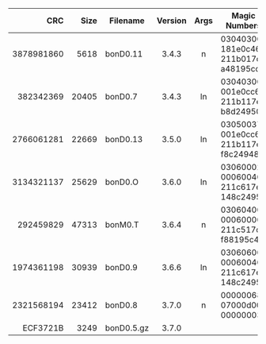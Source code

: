 |        CRC |  Size | Filename   | Version | Args | Magic Numbers                        |
| ---------: | ----: | ---------- | :-----: | :--: | ------------------------------------ |
| 3878981860 |  5618 | bonD0.11   |  3.4.3  |  n   | 03040300 181e0c46 211b017d a48195cc  |
|  382342369 | 20405 | bonD0.7    |  3.4.3  |  ln  | 03040300 001e0cc6 211b117e b8d24950  |
| 2766061281 | 22669 | bonD0.13   |  3.5.0  |  ln  | 03050037 001e0cc6 211b117e f8c24948  |
| 3134321137 | 25629 | bonD0.O    |  3.6.0  |  ln  | 03060002 00060040 211c617e 148c24958 |
|  292459829 | 47313 | bonM0.T    |  3.6.4  |  n   | 03060400 00060000 211c517d f88195c4  |
| 1974361198 | 30939 | bonD0.9    |  3.6.6  |  ln  | 03060600 00060040 211c617e 148c24958 |
| 2321568194 | 23412 | bonD0.8    |  3.7.0  |  n   | 00000068 07000d00 00000003           |
|   ECF3721B |  3249 | bonD0.5.gz |  3.7.0  |      |                                      |
